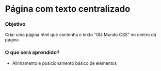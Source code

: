 # Página com texto centralizado

### Objetivo

Criar uma página html que contenha o texto "Olá Mundo CSS" no centro da página.

### O que será aprendido?

* Alinhamento e posicionamento básico de elementos
